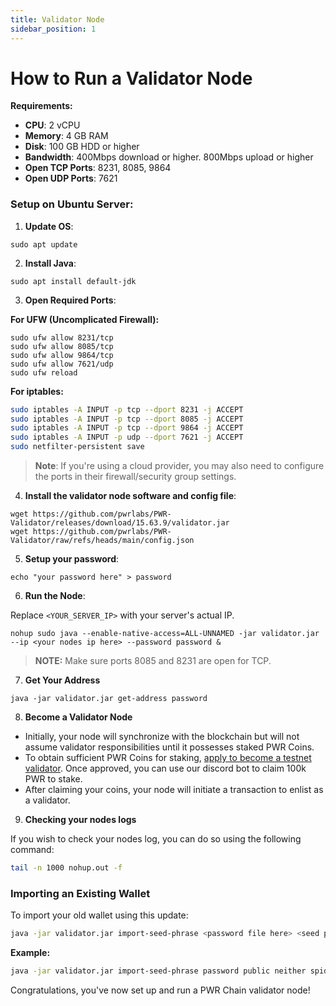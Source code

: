 ```yaml
---
title: Validator Node
sidebar_position: 1
---
```


# How to Run a Validator Node

**Requirements:**

- **CPU**: 2 vCPU
- **Memory**: 4 GB RAM  
- **Disk**: 100 GB HDD or higher
- **Bandwidth**: 400Mbps download or higher. 800Mbps upload or higher
- **Open TCP Ports**: 8231, 8085, 9864
- **Open UDP Ports**: 7621

### Setup on Ubuntu Server:

1. **Update OS**:

```shell
sudo apt update
```

2. **Install Java**:

```shell
sudo apt install default-jdk
```

3. **Open Required Ports**:

**For UFW (Uncomplicated Firewall):**

```shell
sudo ufw allow 8231/tcp
sudo ufw allow 8085/tcp
sudo ufw allow 9864/tcp
sudo ufw allow 7621/udp
sudo ufw reload
```

**For iptables:**

```bash
sudo iptables -A INPUT -p tcp --dport 8231 -j ACCEPT
sudo iptables -A INPUT -p tcp --dport 8085 -j ACCEPT
sudo iptables -A INPUT -p tcp --dport 9864 -j ACCEPT
sudo iptables -A INPUT -p udp --dport 7621 -j ACCEPT
sudo netfilter-persistent save
```

> **Note**: If you're using a cloud provider, you may also need to configure the ports in their firewall/security group settings.

4. **Install the validator node software and config file**:

```shell
wget https://github.com/pwrlabs/PWR-Validator/releases/download/15.63.9/validator.jar
wget https://github.com/pwrlabs/PWR-Validator/raw/refs/heads/main/config.json
```

5. **Setup your password**:

```shell
echo "your password here" > password
```

6. **Run the Node**:

Replace `<YOUR_SERVER_IP>` with your server's actual IP.

```shell
nohup sudo java --enable-native-access=ALL-UNNAMED -jar validator.jar --ip <your nodes ip here> --password password &
```

> **NOTE:** Make sure ports 8085 and 8231 are open for TCP.

7. **Get Your Address**

```shell
java -jar validator.jar get-address password
```

8. **Become a Validator Node**

- Initially, your node will synchronize with the blockchain but will not assume validator responsibilities until it possesses staked PWR Coins.
- To obtain sufficient PWR Coins for staking, [apply to become a testnet validator](https://docs.google.com/forms/d/1ImUgk8JaKCwJR-7xiBNaA8-mb604CYdSKJfMRHacA60). Once approved, you can use our discord bot to claim 100k PWR to stake.
- After claiming your coins, your node will initiate a transaction to enlist as a validator.

9. **Checking your nodes logs**

If you wish to check your nodes log, you can do so using the following command:

```bash
tail -n 1000 nohup.out -f
```

### Importing an Existing Wallet

To import your old wallet using this update:

```bash
java -jar validator.jar import-seed-phrase <password file here> <seed phrase here>
```

**Example:**

```bash
java -jar validator.jar import-seed-phrase password public neither spider scare diagram knife fragile road kit guess crucial bachelor
```


Congratulations, you've now set up and run a PWR Chain validator node!
